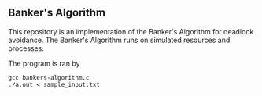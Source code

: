 ## Banker's Algorithm

This repository is an implementation of the Banker's Algorithm for
deadlock avoidance. The Banker's Algorithm runs on simulated resources
and processes.

The program is ran by

    gcc bankers-algorithm.c
    ./a.out < sample_input.txt

